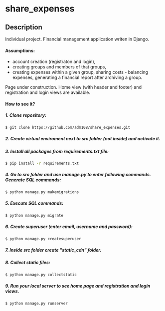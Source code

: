 # share_expenses

## Description
Individual project. Financial management application writen in Django.

#### Assumptions:
- account creation (registraton and login),
- creating groups and members of that groups,
- creating expenses within a given group, sharing costs - balancing expenses, generating a financial report after archiving a group.



Page under construction. Home view (with header and footer) and registration and login views are available. 
#### How to see it?
##### 1. Clone repository:
```sh
$ git clone https://github.com/adm108/share_expenses.git
```
##### 2. Create virtual enviroment next to src folder (not inside) and activate it.
##### 3. Install all packages from requirements.txt file:
```sh
$ pip install -r requirements.txt
```
##### 4. Go to src folder and use manage.py to enter following commands. Generate SQL commands:
```sh
$ python manage.py makemigrations
```
##### 5. Execute SQL commands:
```sh
$ python manage.py migrate
```
##### 6. Create superuser (enter email, username and password):
```sh
$ python manage.py createsuperuser
```
##### 7. Inside src folder create "static_cdn" folder.
##### 8. Collect static files:
```sh
$ python manage.py collectstatic
```
##### 9. Run your local server to see home page and registration and login views.
```sh
$ python manage.py runserver
```
